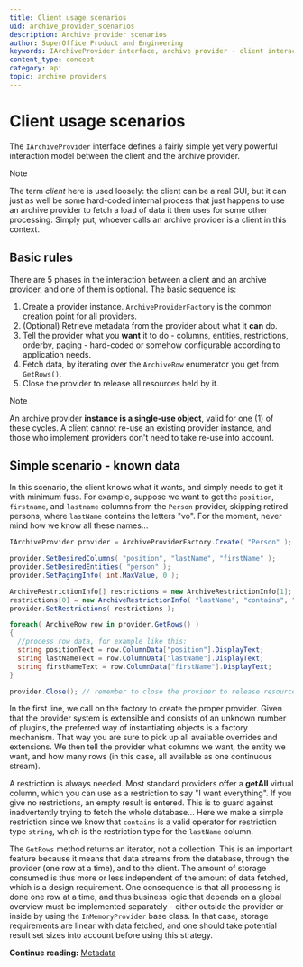 ```yaml
---
title: Client usage scenarios
uid: archive_provider_scenarios
description: Archive provider scenarios
author: SuperOffice Product and Engineering
keywords: IArchiveProvider interface, archive provider - client interaction
content_type: concept
category: api
topic: archive providers
---
```


# Client usage scenarios

The `IArchiveProvider` interface defines a fairly simple yet very powerful interaction model between the client and the archive provider.

> [!NOTE]
> The term *client* here is used loosely: the client can be a real GUI, but it can just as well be some hard-coded internal process that just happens to use an archive provider to fetch a load of data it then uses for some other processing. Simply put, whoever calls an archive provider is a client in this context.

## Basic rules

There are 5 phases in the interaction between a client and an archive provider, and one of them is optional. The basic sequence is:

1. Create a provider instance. `ArchiveProviderFactory` is the common creation point for all providers.
2. (Optional) Retrieve metadata from the provider about what it **can** do.
3. Tell the provider what you **want** it to do - columns, entities, restrictions, orderby, paging - hard-coded or somehow configurable according to application needs.
4. Fetch data, by iterating over the `ArchiveRow` enumerator you get from `GetRows()`.
5. Close the provider to release all resources held by it.

> [!NOTE]
> An archive provider **instance is a single-use object**, valid for one (1) of these cycles. A client cannot re-use an existing provider instance, and those who implement providers don't need to take re-use into account.

## Simple scenario - known data

In this scenario, the client knows what it wants, and simply needs to get it with minimum fuss. For example, suppose we want to get the `position`, `firstname`, and `lastname` columns from the `Person` provider, skipping retired persons, where `lastName` contains the letters "vo". For the moment, never mind how we know all these names...

```csharp
IArchiveProvider provider = ArchiveProviderFactory.Create( "Person" );

provider.SetDesiredColumns( "position", "lastName", "firstName" );
provider.SetDesiredEntities( "person" );
provider.SetPagingInfo( int.MaxValue, 0 );

ArchiveRestrictionInfo[] restrictions = new ArchiveRestrictionInfo[1];
restrictions[0] = new ArchiveRestrictionInfo( "lastName", "contains", "vo");
provider.SetRestrictions( restrictions );

foreach( ArchiveRow row in provider.GetRows() )
{
  //process row data, for example like this:
  string positionText = row.ColumnData["position"].DisplayText;
  string lastNameText = row.ColumnData["lastName"].DisplayText;
  string firstNameText = row.ColumnData["firstName"].DisplayText;
}

provider.Close(); // remember to close the provider to release resources
```

In the first line, we call on the factory to create the proper provider. Given that the provider system is extensible and consists of an unknown number of plugins, the preferred way of instantiating objects is a factory mechanism. That way you are sure to pick up all available overrides and extensions. We then tell the provider what columns we want, the entity we want, and how many rows (in this case, all available as one continuous stream).

A restriction is always needed. Most standard providers offer a **getAll** virtual column, which you can use as a restriction to say "I want everything". If you give no restrictions, an empty result is entered. This is to guard against inadvertently trying to fetch the whole database... Here we make a simple restriction since we know that `contains` is a valid operator for restriction type `string`, which is the restriction type for the `lastName` column.

The `GetRows` method returns an iterator, not a collection. This is an important feature because it means that data streams from the database, through the provider (one row at a time), and to the client. The amount of storage consumed is thus more or less independent of the amount of data fetched, which is a design requirement. One consequence is that all processing is done one row at a time, and thus business logic that depends on a global overview must be implemented separately - either outside the provider or inside by using the `InMemoryProvider` base class. In that case, storage requirements are linear with data fetched, and one should take potential result set sizes into account before using this strategy.

**Continue reading:** [Metadata][1]

<!-- Referenced links -->
[1]: metadata.md
